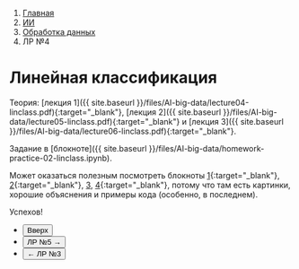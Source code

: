 <ol class="breadcrumb">
  <li class="breadcrumb-item"><a href="{{ site.baseurl }}">Главная</a></li>
  <li class="breadcrumb-item"><a href="{{ site.baseurl }}/artificial-intelligence/index.html">ИИ</a></li>
  <li class="breadcrumb-item"><a href="{{ site.baseurl }}/artificial-intelligence/big-data/index.html">Обработка данных</a></li>
  <li class="breadcrumb-item active">ЛР №4</li>
</ol>

# Линейная классификация

Теория: [лекция 1]({{ site.baseurl }}/files/AI-big-data/lecture04-linclass.pdf){:target="_blank"}, [лекция 2]({{ site.baseurl }}/files/AI-big-data/lecture05-linclass.pdf){:target="_blank"} и [лекция 3]({{ site.baseurl }}/files/AI-big-data/lecture06-linclass.pdf){:target="_blank"}.

Задание в [блокноте]({{ site.baseurl }}/files/AI-big-data/homework-practice-02-linclass.ipynb).

Может оказаться полезным посмотреть блокноты [1](https://github.com/esokolov/ml-course-hse/blob/master/2016-fall/seminars/sem04-linclass.ipynb){:target="_blank"}, [2](https://github.com/esokolov/ml-course-hse/blob/master/2016-fall/seminars/sem05-linclass-viz.ipynb){:target="_blank"}, [3](https://github.com/esokolov/ml-course-hse/blob/master/2016-fall/seminars/sem05-linclass.pdf), [4](https://github.com/esokolov/ml-course-hse/blob/master/2016-fall/seminars/sem06-texts.ipynb){:target="_blank"}, потому что там есть картинки, хорошие объяснения и примеры кода (особенно, в последнем).

Успехов!


<div class="row">
  <div class="col-lg-12">
    <ul class="list-unstyled">
      <li class="float-end">
        <button type="button" class="btn btn-outline-primary" onclick="window.location.href='#линейная-классификация';">Вверх</button>
      </li>
      <li  class="float-end">
       <button type="button" class="btn btn-primary" onclick="window.location.href='{{ site.baseurl }}/artificial-intelligence/big-data/labs/lab5.html';">ЛР №5 →</button>
     </li>
      <li>
        <button type="button" class="btn btn-primary" onclick="window.location.href='{{ site.baseurl }}/artificial-intelligence/big-data/labs/lab3.html';">← ЛР №3</button>
      </li>
    </ul>
  </div>
</div>